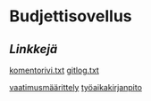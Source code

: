 # **Budjettisovellus**
## *Linkkejä*
[komentorivi.txt](https://github.com/lottatan/ot_harjoitustyo/blob/master/laskarit/viikko1/komentorivi.txt)
[gitlog.txt](https://github.com/lottatan/ot_harjoitustyo/blob/master/laskarit/viikko1/gitlog.txt)

[vaatimusmäärittely](https://github.com/lottatan/ot_harjoitustyo/blob/master/dokumentaatio/vaatimusmaarittely.md)
[työaikakirjanpito](https://github.com/lottatan/ot_harjoitustyo/blob/master/dokumentaatio/ty%C3%B6aikakirjanpito.md)
